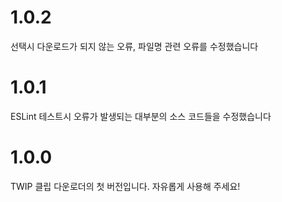 # 1.0.2
선택시 다운로드가 되지 않는 오류, 파일명 관련 오류를 수정했습니다

# 1.0.1
ESLint 테스트시 오류가 발생되는 대부분의 소스 코드들을 수정했습니다

# 1.0.0
TWIP 클립 다운로더의 첫 버전입니다. 자유롭게 사용해 주세요!
